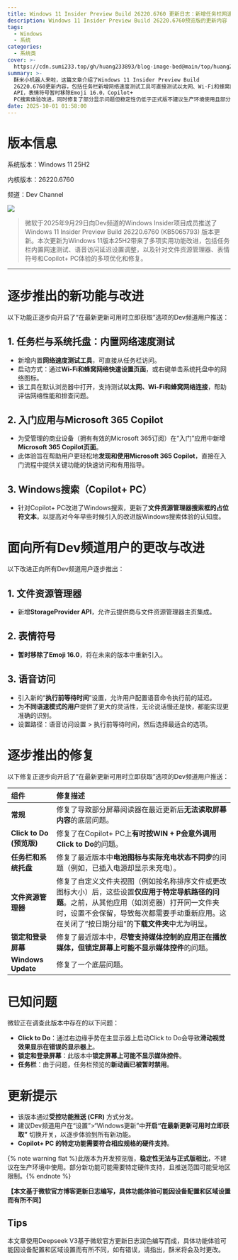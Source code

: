 ```yaml
---
title: Windows 11 Insider Preview Build 26220.6760 更新日志：新增任务栏网速测试与多项优化
description: Windows 11 Insider Preview Build 26220.6760预览版的更新内容
tags:
  - Windows
  - 系统
categories:
  - 系统类
cover: >-
  https://cdn.sumi233.top/gh/huang233893/blog-image-bed@main/top/huang233893/imgs/blog/Windows11DEVCHANNEL.jpg
summary: >-
  酥米小机器人来啦，这篇文章介绍了Windows 11 Insider Preview Build
  26220.6760更新内容，包括任务栏新增网络速度测试工具可直接测试以太网、Wi-Fi和蜂窝网络，语音访问优化新增执行前等待时间设置，文件资源管理器集成StorageProvider
  API，表情符号暂时移除Emoji 16.0，Copilot+
  PC搜索体验改进，同时修复了部分显示问题但稳定性仍低于正式版不建议生产环境使用且部分功能需特定硬件支持
date: 2025-10-01 01:58:00
---
```


# 版本信息
系统版本：Windows 11 25H2

内核版本：26220.6760

频道：Dev Channel

![](https://cdn.sumi233.top/gh/huang233893/blog-image-bed@main/top/huang233893/imgs/blog/1-4.jpg)

> 微软于2025年9月29日向Dev频道的Windows Insider项目成员推送了Windows 11 Insider Preview Build 26220.6760 (KB5065793) 版本更新。本次更新为Windows 11版本25H2带来了多项实用功能改进，包括任务栏内置网速测试、语音访问延迟设置调整，以及针对文件资源管理器、表情符号和Copilot+ PC体验的多项优化和修复。

---

# 逐步推出的新功能与改进

以下功能正逐步向开启了“在最新更新可用时立即获取”选项的Dev频道用户推送：

## 1. 任务栏与系统托盘：内置网络速度测试

*   新增内置**网络速度测试工具**，可直接从任务栏访问。
*   启动方式：通过**Wi-Fi和蜂窝网络快速设置页面**，或右键单击系统托盘中的网络图标。
*   该工具在默认浏览器中打开，支持测试**以太网、Wi-Fi和蜂窝网络连接**，帮助评估网络性能和排查问题。

## 2. 入门应用与Microsoft 365 Copilot

*   为受管理的商业设备（拥有有效的Microsoft 365订阅）在“入门”应用中新增**Microsoft 365 Copilot页面**。
*   此体验旨在帮助用户更轻松地**发现和使用Microsoft 365 Copilot**，直接在入门流程中提供关键功能的快速访问和有用指导。

## 3. Windows搜索（Copilot+ PC）

*   针对Copilot+ PC改进了Windows搜索，更新了**文件资源管理器搜索框的占位符文本**，以提高对今年早些时候引入的改进版Windows搜索体验的认知度。

# 面向所有Dev频道用户的更改与改进

以下改进正向所有Dev频道用户逐步推出：

## 1. 文件资源管理器

*   新增**StorageProvider API**，允许云提供商与文件资源管理器主页集成。

## 2. 表情符号

*   **暂时移除了Emoji 16.0**，将在未来的版本中重新引入。

## 3. 语音访问

*   引入新的“**执行前等待时间**”设置，允许用户配置语音命令执行前的延迟。
*   为**不同语速模式的用户**提供了更大的灵活性，无论说话慢还是快，都能实现更准确的识别。
*   设置路径：语音访问设置 > 执行前等待时间，然后选择最适合的选项。

# 逐步推出的修复

以下修复正逐步向开启了“在最新更新可用时立即获取”选项的Dev频道用户推送：

| 组件 | 修复描述 |
| :--- | :--- |
| **常规** | 修复了导致部分屏幕阅读器在最近更新后**无法读取屏幕内容**的底层问题。 |
| **Click to Do (预览版)** | 修复了在Copilot+ PC上**有时按WIN + P会意外调用Click to Do**的问题。 |
| **任务栏和系统托盘** | 修复了最近版本中**电池图标与实际充电状态不同步**的问题（例如，已插入电源却显示未充电）。 |
| **文件资源管理器** | 修复了自定义文件夹视图（例如按名称排序文件或更改图标大小）后，这些设置**仅应用于特定导航路径的问题**。之前，从其他应用（如浏览器）打开同一文件夹时，设置不会保留，导致每次都需要手动重新应用。这在关闭了“按日期分组”的**下载文件夹**中尤为明显。 |
| **锁定和登录屏幕** | 修复了最近版本中，**尽管支持媒体控制的应用正在播放媒体，但锁定屏幕上可能不显示媒体控件**的问题。 |
| **Windows Update** | 修复了一个底层问题。 |

# 已知问题

微软正在调查此版本中存在的以下问题：

*   **Click to Do**：通过右边缘手势在主显示器上启动Click to Do会导致**滑动视觉效果显示在错误的显示器上**。
*   **锁定和登录屏幕**：此版本中**锁定屏幕上可能不显示媒体控件**。
*   **任务栏**：由于问题，任务栏预览的**新动画已被暂时禁用**。

# 更新提示

*   该版本通过**受控功能推送 (CFR)** 方式分发。
*   建议Dev频道用户在“设置”>“Windows更新”中**开启“在最新更新可用时立即获取”** 切换开关，以逐步体验到所有新功能。
*   **Copilot+ PC 的特定功能需要符合相应规格的硬件支持**。

{% note warning flat %}此版本为开发预览版，**稳定性无法与正式版相比**，不建议在生产环境中使用。部分新功能可能需要特定硬件支持，且推送范围可能受地区限制。{% endnote %}

**【本文基于微软官方博客更新日志编写，具体功能体验可能因设备配置和区域设置而有所不同】**


## Tips
本文章使用Deepseek V3基于微软官方更新日志润色编写而成，具体功能体验可能因设备配置和区域设置而有所不同，如有错误，请指出，酥米将会及时更改。